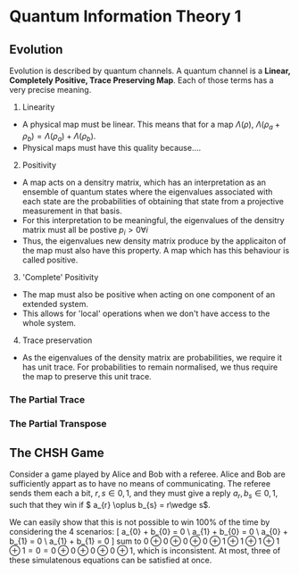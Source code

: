 # Quantum Information Theory 1

## Evolution

Evolution is described by quantum channels. A quantum channel is a **Linear, Completely Positive, Trace Preserving Map**. Each of those terms has a very precise meaning.

1. Linearity
  - A physical map must be linear. This means that for a map $\Lambda(\rho)$, $\Lambda(\rho_{a} + \rho_{b}) = \Lambda(\rho_{a}) + \Lambda(\rho_{b})$.
  - Physical maps must have this quality because....

2. Positivity
  - A map acts on a densitry matrix, which has an interpretation as an ensemble of quantum states where the eigenvalues associated with each state are the probabilities of obtaining that state from a projective measurement in that basis.
  - For this interpretation to be meaningful, the eigenvalues of the densitry matrix must all be postive $p_{i}>0 \forall i$
  - Thus, the eigenvalues new density matrix produce by the applicaiton of the map must also have this property. A map which has this behaviour is called positive.

3. 'Complete' Positivity
  - The map must also be positive when acting on one component of an extended system.
  - This allows for 'local' operations when we don't have access to the whole system.
4. Trace preservation
  - As the eigenvalues of the density matrix are probabilities, we require it has unit trace. For probabilities to remain normalised, we thus require the map to preserve this unit trace.

### The Partial Trace

### The Partial Transpose

## The CHSH Game
Consider a game played by Alice and Bob with a referee. Alice and Bob are sufficiently appart as to have no means of communicating. The referee sends them each a bit, ${r, s} \in {0,1}$, and they must give a reply ${a_{r},b_{s}}\in{0,1}$, such that they win if $ a_{r} \oplus b_{s} = r\wedge s$.

We can easily show that this is not possible to win 100% of the time by considering the 4 scenarios:
\[
a_{0} + b_{0} = 0 \\
a_{1} + b_{0} = 0 \\
a_{0} + b_{1} = 0 \\
a_{1} + b_{1} = 0
\]
sum to $0\oplus 0 \oplus 0 \oplus 0 \oplus 1 \oplus 1 \oplus 1 \oplus 1 \oplus 1 = 0 = 0\oplus 0\oplus 0\oplus0 \oplus 1$, which is inconsistent. At most, three of these simulatenous equations can be satisfied at once. 
